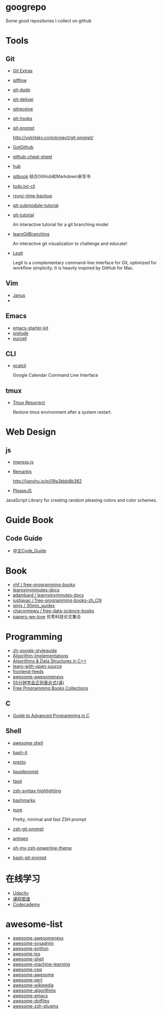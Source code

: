 googrepo
========

Some good repositories I collect on github

# Tools
## Git
- [Git Extras](https://github.com/visionmedia/git-extras)
- [gitflow](https://github.com/nvie/gitflow)
- [git-dude](https://github.com/sickill/git-dude)
- [git-deliver](https://github.com/arnoo/git-deliver)
- [gitreceive](https://github.com/progrium/gitreceive)
- [git-hooks](https://github.com/icefox/git-hooks)
- [git-prompt](https://github.com/lvv/git-prompt)

    http://volnitsky.com/project/git-prompt/

- [GotGithub](https://github.com/gotgit/gotgithub)
- [github-cheat-sheet](https://github.com/tiimgreen/github-cheat-sheet)
- [hub](https://github.com/github/hub)
- [gitbook](https://github.com/GitbookIO/gitbook)
    结合GitHub和Markdown来写书
- [todo.txt-cli](https://github.com/ginatrapani/todo.txt-cli)
- [rsync-time-backup](https://github.com/laurent22/rsync-time-backup)
- [git-submodule-tutorial](https://github.com/NebuPookins/git-submodule-tutorial)
- [git-tutorial](https://github.com/chriskite/git-tutorial)

    An interactive tutorial for a git branching model

- [learnGitBranching](https://github.com/pcottle/learnGitBranching)

    An interactive git visualization to challenge and educate!

- [Legit](http://www.git-legit.org/)

    Legit is a complementary command-line interface for Git, optimized for workflow simplicity. It is heavily inspired by GitHub for Mac.

## Vim
- [Janus](https://github.com/carlhuda/janus)
- 

## Emacs
- [emacs-starter-kit](https://github.com/technomancy/emacs-starter-kit)
- [prelude](https://github.com/bbatsov/prelude)
- [purcell](https://github.com/purcell/emacs.d)

## CLI
- [gcalcli](https://github.com/insanum/gcalcli)

    Google Calendar Command Line Interface

## tmux
- [Tmux Resurrect](https://github.com/tmux-plugins/tmux-resurrect)

    Restore tmux environment after a system restart.

# Web Design
## js
- [impress.js](https://github.com/bartaz/impress.js/)
- [Remarkjs](https://github.com/gnab/remark)

    http://jianshu.io/p/09a3bbb8b362

- [PleaseJS](https://github.com/Fooidge/PleaseJS)

JavaScript Library for creating random pleasing colors and color schemes.

# Guide Book
## Code Guide
- [中文Code_Guide](https://github.com/Suxiaogang/Code_Guide)

# Book
- [vhf / free-programming-books](https://github.com/vhf/free-programming-books)
- [learnxinyminutes-docs](https://github.com/adambard/learnxinyminutes-docs/)
- [adambard / learnxinyminutes-docs](https://github.com/adambard/learnxinyminutes-docs)
- [justjavac / free-programming-books-zh_CN](https://github.com/justjavac/free-programming-books-zh_CN)
- [qinjx / 30min_guides](https://github.com/qinjx/30min_guides)
- [chaconnewu / free-data-science-books](https://github.com/chaconnewu/free-data-science-books)
- [papers-we-love](https://github.com/papers-we-love/papers-we-love) 优秀科技论文集合

# Programming
- [zh-google-styleguide](https://github.com/brantyoung/zh-google-styleguide)
- [Algorithm-Implementations](https://github.com/kennyledet/Algorithm-Implementations)
- [Algorithms & Data Structures in C++](https://github.com/xtaci/algorithms)
- [learn-with-open-source](https://github.com/zhuangbiaowei/learn-with-open-source)
- [frontend-feeds](https://github.com/impressivewebs/frontend-feeds)
- [awesome-awesomeness](https://github.com/bayandin/awesome-awesomeness)
- [55分钟学会正则表达式(译)](http://doslin.com/learn-regular-expressions-in-about-55-minutes/)
- [Free Programming Books Collections](http://www.freeprogrammingbook.com/)

## C
- [Guide to Advanced Programming in C](http://pfacka.binaryparadise.com/articles/guide-to-advanced-programming-in-C.html)

## Shell
- [awesome shell](https://github.com/alebcay/awesome-shell)
- [bash-it](https://github.com/revans/bash-it)
- [prezto](https://github.com/sorin-ionescu/prezto)
- [liquidprompt](https://github.com/nojhan/liquidprompt)
- [fasd](https://github.com/clvv/fasd)
- [zsh-syntax-highlighting](https://github.com/zsh-users/zsh-syntax-highlighting)
- [bashmarks](https://github.com/huyng/bashmarks)
- [pure](https://github.com/sindresorhus/pure)

    Pretty, minimal and fast ZSH prompt

- [zsh-git-prompt](https://github.com/olivierverdier/zsh-git-prompt)
- [antigen](https://github.com/zsh-users/antigen)
- [oh-my-zsh-powerline-theme](https://github.com/jeremyFreeAgent/oh-my-zsh-powerline-theme)
- [bash-git-prompt](https://github.com/magicmonty/bash-git-prompt)

# 在线学习
- [Udacity](https://www.udacity.com/)
- [课程图谱](http://coursegraph.com/)
- [Codecademy](http://www.codecademy.com/)

# awesome-list
- [awesome-awesomeness](https://github.com/bayandin/awesome-awesomeness)
- [awesome-sysadmin](https://github.com/kahun/awesome-sysadmin)
- [awesome-python](https://github.com/vinta/awesome-python)
- [awesome-ios](https://github.com/vsouza/awesome-ios)
- [awesome-shell](https://github.com/alebcay/awesome-shell)
- [awesome-machine-learning](https://github.com/josephmisiti/awesome-machine-learning)
- [awesome-cpp](https://github.com/fffaraz/awesome-cpp)
- [awesome-awesome](https://github.com/emijrp/awesome-awesome)
- [awesome-perl](https://github.com/mackee/awesome-perl)
- [awesome-wikipedia](https://github.com/emijrp/awesome-wikipedia)
- [awesome-algorithms](https://github.com/tayllan/awesome-algorithms)
- [awesome-emacs](https://github.com/emacs-tw/awesome-emacs)
- [awesome-dotfiles](https://github.com/webpro/awesome-dotfiles)
- [awesome-zsh-plugins](https://github.com/unixorn/awesome-zsh-plugins)
